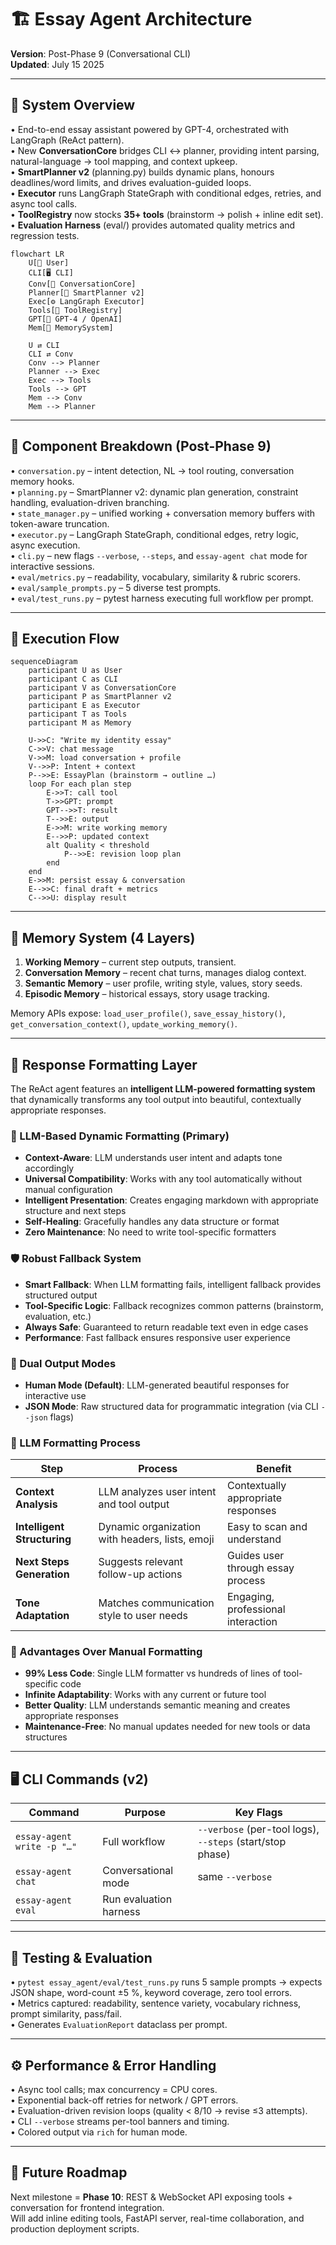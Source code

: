 # 🏗️ Essay Agent Architecture

**Version**: Post-Phase 9 (Conversational CLI)  
**Updated**: July 15 2025

---

## 🎯 System Overview

• End-to-end essay assistant powered by GPT-4, orchestrated with LangGraph (ReAct pattern).  
• New **ConversationCore** bridges CLI ↔ planner, providing intent parsing, natural-language → tool mapping, and context upkeep.  
• **SmartPlanner v2** (planning.py) builds dynamic plans, honours deadlines/word limits, and drives evaluation-guided loops.  
• **Executor** runs LangGraph StateGraph with conditional edges, retries, and async tool calls.  
• **ToolRegistry** now stocks **35+ tools** (brainstorm → polish + inline edit set).  
• **Evaluation Harness** (eval/) provides automated quality metrics and regression tests.

```mermaid
flowchart LR
    U[👤 User]
    CLI[🖥️ CLI] 
    Conv[💬 ConversationCore]
    Planner[🧠 SmartPlanner v2]
    Exec[⚙️ LangGraph Executor]
    Tools[🔧 ToolRegistry]
    GPT[🤖 GPT-4 / OpenAI]
    Mem[💾 MemorySystem]

    U ⇄ CLI
    CLI ⇄ Conv
    Conv --> Planner
    Planner --> Exec
    Exec --> Tools
    Tools --> GPT
    Mem --> Conv
    Mem --> Planner
```

---

## 🧩 Component Breakdown (Post-Phase 9)

• `conversation.py` – intent detection, NL → tool routing, conversation memory hooks.  
• `planning.py` – SmartPlanner v2: dynamic plan generation, constraint handling, evaluation-driven branching.  
• `state_manager.py` – unified working + conversation memory buffers with token-aware truncation.  
• `executor.py` – LangGraph StateGraph, conditional edges, retry logic, async execution.  
• `cli.py` – new flags `--verbose`, `--steps`, and `essay-agent chat` mode for interactive sessions.  
• `eval/metrics.py` – readability, vocabulary, similarity & rubric scorers.  
• `eval/sample_prompts.py` – 5 diverse test prompts.  
• `eval/test_runs.py` – pytest harness executing full workflow per prompt.

---

## 🔄 Execution Flow

```mermaid
sequenceDiagram
    participant U as User
    participant C as CLI
    participant V as ConversationCore
    participant P as SmartPlanner v2
    participant E as Executor
    participant T as Tools
    participant M as Memory

    U->>C: "Write my identity essay"
    C->>V: chat message
    V->>M: load conversation + profile
    V-->>P: Intent + context
    P-->>E: EssayPlan (brainstorm → outline …)
    loop For each plan step
        E->>T: call tool
        T->>GPT: prompt
        GPT-->>T: result
        T-->>E: output
        E->>M: write working memory
        E-->>P: updated context
        alt Quality < threshold
            P-->>E: revision loop plan
        end
    end
    E->>M: persist essay & conversation
    E-->>C: final draft + metrics
    C-->>U: display result
```

---

## 💾 Memory System (4 Layers)

1. **Working Memory** – current step outputs, transient.  
2. **Conversation Memory** – recent chat turns, manages dialog context.  
3. **Semantic Memory** – user profile, writing style, values, story seeds.  
4. **Episodic Memory** – historical essays, story usage tracking.

Memory APIs expose: `load_user_profile()`, `save_essay_history()`, `get_conversation_context()`, `update_working_memory()`.

---

## 🎨 Response Formatting Layer

The ReAct agent features an **intelligent LLM-powered formatting system** that dynamically transforms any tool output into beautiful, contextually appropriate responses.

### 🧠 LLM-Based Dynamic Formatting (Primary)
- **Context-Aware**: LLM understands user intent and adapts tone accordingly
- **Universal Compatibility**: Works with any tool automatically without manual configuration
- **Intelligent Presentation**: Creates engaging markdown with appropriate structure and next steps
- **Self-Healing**: Gracefully handles any data structure or format
- **Zero Maintenance**: No need to write tool-specific formatters

### 🛡️ Robust Fallback System
- **Smart Fallback**: When LLM formatting fails, intelligent fallback provides structured output
- **Tool-Specific Logic**: Fallback recognizes common patterns (brainstorm, evaluation, etc.)
- **Always Safe**: Guaranteed to return readable text even in edge cases
- **Performance**: Fast fallback ensures responsive user experience

### 🔧 Dual Output Modes
- **Human Mode (Default)**: LLM-generated beautiful responses for interactive use
- **JSON Mode**: Raw structured data for programmatic integration (via CLI `--json` flags)

### 📝 LLM Formatting Process
| Step | Process | Benefit |
|------|---------|---------|
| **Context Analysis** | LLM analyzes user intent and tool output | Contextually appropriate responses |
| **Intelligent Structuring** | Dynamic organization with headers, lists, emoji | Easy to scan and understand |
| **Next Steps Generation** | Suggests relevant follow-up actions | Guides user through essay process |
| **Tone Adaptation** | Matches communication style to user needs | Engaging, professional interaction |

### 🚀 Advantages Over Manual Formatting
- **99% Less Code**: Single LLM formatter vs hundreds of lines of tool-specific code
- **Infinite Adaptability**: Works with any current or future tool
- **Better Quality**: LLM understands semantic meaning and creates appropriate responses
- **Maintenance-Free**: No manual updates needed for new tools or data structures

---

## 🖥️ CLI Commands (v2)

| Command | Purpose | Key Flags |
|---------|---------|----------|
| `essay-agent write -p "…"` | Full workflow | `--verbose` (per-tool logs), `--steps` (start/stop phase) |
| `essay-agent chat` | Conversational mode | same `--verbose` |
| `essay-agent eval` | Run evaluation harness |  |

---

## 🧪 Testing & Evaluation

• `pytest essay_agent/eval/test_runs.py` runs 5 sample prompts → expects JSON shape, word-count ±5 %, keyword coverage, zero tool errors.  
• Metrics captured: readability, sentence variety, vocabulary richness, prompt similarity, pass/fail.  
• Generates `EvaluationReport` dataclass per prompt.

---

## ⚙️ Performance & Error Handling

• Async tool calls; max concurrency = CPU cores.  
• Exponential back-off retries for network / GPT errors.  
• Evaluation-driven revision loops (quality < 8/10 → revise ≤3 attempts).  
• CLI `--verbose` streams per-tool banners and timing.  
• Colored output via `rich` for human mode.

---

## 🔮 Future Roadmap

Next milestone = **Phase 10**: REST & WebSocket API exposing tools + conversation for frontend integration.  
Will add inline editing tools, FastAPI server, real-time collaboration, and production deployment scripts.